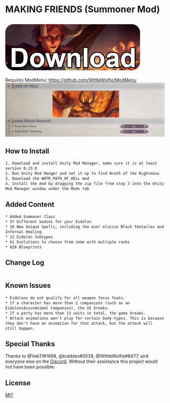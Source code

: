 # MAKING FRIENDS (Summoner Mod)

## [![Download zip](https://github.com/Balkoth-dev/WOTR_PATH_OF_HELL/blob/master/downloadButtonHell.png?raw=true "Download zip")](https://github.com/Balkoth-dev/WOTR_PATH_OF_HELL/releases/latest/download/WOTR_PATH_OF_HELL.zip)

Requires ModMenu:
https://github.com/WittleWolfie/ModMenu
![alt text](https://github.com/Balkoth-dev/WOTR_PATH_OF_HELL/blob/1.0.0/pathofhellmenu.png)



## How to Install

```
1. Download and install Unity Mod Manager, make sure it is at least version 0.23.0
2. Run Unity Mod Manger and set it up to find Wrath of the Righteous
3. Download the WOTR_PATH_OF_HELL mod
4. Install the mod by dragging the zip file from step 3 into the Unity Mod Manager window under the Mods tab
```
## Added Content
```
* Added Summoner Class
* 57 Different bodies for your Eidolon
* 20 New Unique Spells, including the ever elusive Black Tentacles and Infernal Healing
* 22 Eidolon Subtypes
* 61 Evolutions to choose from some with multiple ranks
* 828 Blueprints
```
## Change Log
```

```

## Known Issues
```
* Eidolons do not qualify for all weapon focus feats.
* If a character has more than 2 companions (such as an Eidolon+Aivu+Animal Companion), the UI breaks.
* If a party has more than 13 units in total, the game breaks.
* Attack animations won't play for certain body-types. This is because they don't have an animation for that attack, but the attack will still happen.
```
## Special Thanks
Thanks to @Vek17#1898, @bubbles#0538, @WittleWolfie#8477, and everyone else on the [Discord](https://discord.gg/owlcat). Without their assistance this project would not have been possible.


## License
[MIT](https://choosealicense.com/licenses/mit/)
